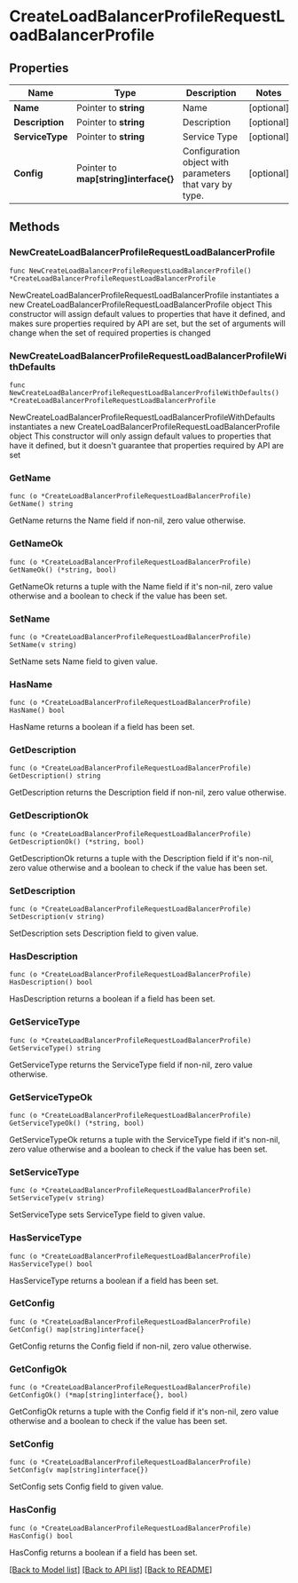 # CreateLoadBalancerProfileRequestLoadBalancerProfile

## Properties

Name | Type | Description | Notes
------------ | ------------- | ------------- | -------------
**Name** | Pointer to **string** | Name | [optional] 
**Description** | Pointer to **string** | Description | [optional] 
**ServiceType** | Pointer to **string** | Service Type | [optional] 
**Config** | Pointer to **map[string]interface{}** | Configuration object with parameters that vary by type. | [optional] 

## Methods

### NewCreateLoadBalancerProfileRequestLoadBalancerProfile

`func NewCreateLoadBalancerProfileRequestLoadBalancerProfile() *CreateLoadBalancerProfileRequestLoadBalancerProfile`

NewCreateLoadBalancerProfileRequestLoadBalancerProfile instantiates a new CreateLoadBalancerProfileRequestLoadBalancerProfile object
This constructor will assign default values to properties that have it defined,
and makes sure properties required by API are set, but the set of arguments
will change when the set of required properties is changed

### NewCreateLoadBalancerProfileRequestLoadBalancerProfileWithDefaults

`func NewCreateLoadBalancerProfileRequestLoadBalancerProfileWithDefaults() *CreateLoadBalancerProfileRequestLoadBalancerProfile`

NewCreateLoadBalancerProfileRequestLoadBalancerProfileWithDefaults instantiates a new CreateLoadBalancerProfileRequestLoadBalancerProfile object
This constructor will only assign default values to properties that have it defined,
but it doesn't guarantee that properties required by API are set

### GetName

`func (o *CreateLoadBalancerProfileRequestLoadBalancerProfile) GetName() string`

GetName returns the Name field if non-nil, zero value otherwise.

### GetNameOk

`func (o *CreateLoadBalancerProfileRequestLoadBalancerProfile) GetNameOk() (*string, bool)`

GetNameOk returns a tuple with the Name field if it's non-nil, zero value otherwise
and a boolean to check if the value has been set.

### SetName

`func (o *CreateLoadBalancerProfileRequestLoadBalancerProfile) SetName(v string)`

SetName sets Name field to given value.

### HasName

`func (o *CreateLoadBalancerProfileRequestLoadBalancerProfile) HasName() bool`

HasName returns a boolean if a field has been set.

### GetDescription

`func (o *CreateLoadBalancerProfileRequestLoadBalancerProfile) GetDescription() string`

GetDescription returns the Description field if non-nil, zero value otherwise.

### GetDescriptionOk

`func (o *CreateLoadBalancerProfileRequestLoadBalancerProfile) GetDescriptionOk() (*string, bool)`

GetDescriptionOk returns a tuple with the Description field if it's non-nil, zero value otherwise
and a boolean to check if the value has been set.

### SetDescription

`func (o *CreateLoadBalancerProfileRequestLoadBalancerProfile) SetDescription(v string)`

SetDescription sets Description field to given value.

### HasDescription

`func (o *CreateLoadBalancerProfileRequestLoadBalancerProfile) HasDescription() bool`

HasDescription returns a boolean if a field has been set.

### GetServiceType

`func (o *CreateLoadBalancerProfileRequestLoadBalancerProfile) GetServiceType() string`

GetServiceType returns the ServiceType field if non-nil, zero value otherwise.

### GetServiceTypeOk

`func (o *CreateLoadBalancerProfileRequestLoadBalancerProfile) GetServiceTypeOk() (*string, bool)`

GetServiceTypeOk returns a tuple with the ServiceType field if it's non-nil, zero value otherwise
and a boolean to check if the value has been set.

### SetServiceType

`func (o *CreateLoadBalancerProfileRequestLoadBalancerProfile) SetServiceType(v string)`

SetServiceType sets ServiceType field to given value.

### HasServiceType

`func (o *CreateLoadBalancerProfileRequestLoadBalancerProfile) HasServiceType() bool`

HasServiceType returns a boolean if a field has been set.

### GetConfig

`func (o *CreateLoadBalancerProfileRequestLoadBalancerProfile) GetConfig() map[string]interface{}`

GetConfig returns the Config field if non-nil, zero value otherwise.

### GetConfigOk

`func (o *CreateLoadBalancerProfileRequestLoadBalancerProfile) GetConfigOk() (*map[string]interface{}, bool)`

GetConfigOk returns a tuple with the Config field if it's non-nil, zero value otherwise
and a boolean to check if the value has been set.

### SetConfig

`func (o *CreateLoadBalancerProfileRequestLoadBalancerProfile) SetConfig(v map[string]interface{})`

SetConfig sets Config field to given value.

### HasConfig

`func (o *CreateLoadBalancerProfileRequestLoadBalancerProfile) HasConfig() bool`

HasConfig returns a boolean if a field has been set.


[[Back to Model list]](../README.md#documentation-for-models) [[Back to API list]](../README.md#documentation-for-api-endpoints) [[Back to README]](../README.md)


